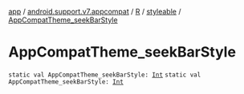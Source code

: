 [app](../../../index.md) / [android.support.v7.appcompat](../../index.md) / [R](../index.md) / [styleable](index.md) / [AppCompatTheme_seekBarStyle](./-app-compat-theme_seek-bar-style.md)

# AppCompatTheme_seekBarStyle

`static val AppCompatTheme_seekBarStyle: `[`Int`](https://kotlinlang.org/api/latest/jvm/stdlib/kotlin/-int/index.html)
`static val AppCompatTheme_seekBarStyle: `[`Int`](https://kotlinlang.org/api/latest/jvm/stdlib/kotlin/-int/index.html)